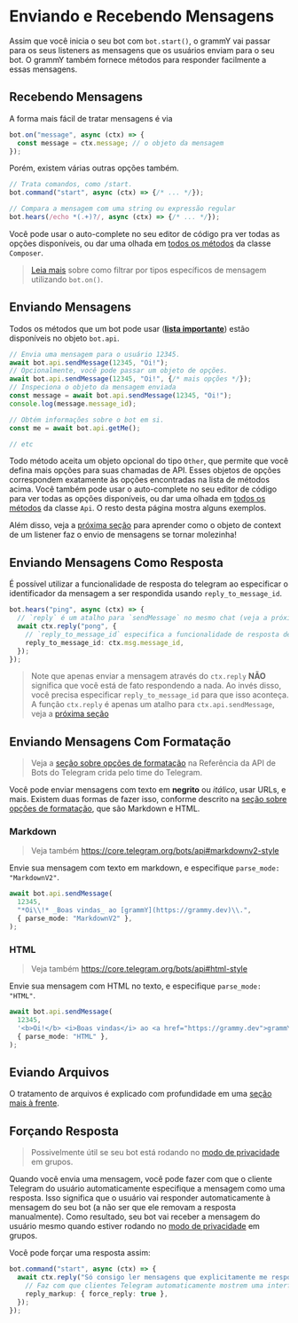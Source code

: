 # Enviando e Recebendo Mensagens

Assim que você inicia o seu bot com `bot.start()`, o grammY vai passar para os seus listeners as mensagens que os usuários enviam para o seu bot.
O grammY também fornece métodos para responder facilmente a essas mensagens.

## Recebendo Mensagens

A forma mais fácil de tratar mensagens é via

```ts
bot.on("message", async (ctx) => {
  const message = ctx.message; // o objeto da mensagem
});
```

Porém, existem várias outras opções também.

```ts
// Trata comandos, como /start.
bot.command("start", async (ctx) => {/* ... */});

// Compara a mensagem com uma string ou expressão regular
bot.hears(/echo *(.+)?/, async (ctx) => {/* ... */});
```

Você pode usar o auto-complete no seu editor de código pra ver todas as opções disponíveis, ou dar uma olhada em [todos os métodos](https://deno.land/x/grammy/mod.ts?s=Composer) da classe `Composer`.

> [Leia mais](./filter-queries) sobre como filtrar por tipos específicos de mensagem utilizando `bot.on()`.

## Enviando Mensagens

Todos os métodos que um bot pode usar (**[lista importante](https://core.telegram.org/bots/api#available-methods)**) estão disponíveis no objeto `bot.api`.

```ts
// Envia uma mensagem para o usuário 12345.
await bot.api.sendMessage(12345, "Oi!");
// Opcionalmente, você pode passar um objeto de opções.
await bot.api.sendMessage(12345, "Oi!", {/* mais opções */});
// Inspeciona o objeto da mensagem enviada
const message = await bot.api.sendMessage(12345, "Oi!");
console.log(message.message_id);

// Obtém informações sobre o bot em si.
const me = await bot.api.getMe();

// etc
```

Todo método aceita um objeto opcional do tipo `Other`, que permite que você defina mais opções para suas chamadas de API.
Esses objetos de opções correspondem exatamente às opções encontradas na lista de métodos acima.
Você também pode usar o auto-complete no seu editor de código para ver todas as opções disponíveis, ou dar uma olhada em [todos os métodos](https://deno.land/x/grammy/mod.ts?s=Api) da classe `Api`.
O resto desta página mostra alguns exemplos.

Além disso, veja a [próxima seção](./context) para aprender como o objeto de context de um listener faz o envio de mensagens se tornar molezinha!

## Enviando Mensagens Como Resposta

É possível utilizar a funcionalidade de resposta do telegram ao especificar o identificador da mensagem a ser respondida usando `reply_to_message_id`.

```ts
bot.hears("ping", async (ctx) => {
  // `reply` é um atalho para `sendMessage` no mesmo chat (veja a próxima sessão)
  await ctx.reply("pong", {
    // `reply_to_message_id` especifica a funcionalidade de resposta de fato.
    reply_to_message_id: ctx.msg.message_id,
  });
});
```

> Note que apenas enviar a mensagem através do `ctx.reply` **NÃO** significa que você está de fato respondendo a nada.
> Ao invés disso, você precisa especificar `reply_to_message_id` para que isso aconteça.
> A função `ctx.reply` é apenas um atalho para `ctx.api.sendMessage`, veja a [próxima seção](./context#available-actions)

## Enviando Mensagens Com Formatação

> Veja a [seção sobre opções de formatação](https://core.telegram.org/bots/api#formatting-options) na Referência da API de Bots do Telegram crida pelo time do Telegram.

Você pode enviar mensagens com texto em **negrito** ou _itálico_, usar URLs, e mais.
Existem duas formas de fazer isso, conforme descrito na [seção sobre opções de formatação](https://core.telegram.org/bots/api#formatting-options), que são Markdown e HTML.

### Markdown

> Veja também <https://core.telegram.org/bots/api#markdownv2-style>

Envie sua mensagem com texto em markdown, e especifique `parse_mode: "MarkdownV2"`.

```ts
await bot.api.sendMessage(
  12345,
  "*Oi\\!* _Boas vindas_ ao [grammY](https://grammy.dev)\\.",
  { parse_mode: "MarkdownV2" },
);
```

### HTML

> Veja também <https://core.telegram.org/bots/api#html-style>

Envie sua mensagem com HTML no texto, e especifique `parse_mode: "HTML"`.

```ts
await bot.api.sendMessage(
  12345,
  '<b>Oi!</b> <i>Boas vindas</i> ao <a href="https://grammy.dev">grammY</a>.',
  { parse_mode: "HTML" },
);
```

## Eviando Arquivos

O tratamento de arquivos é explicado com profundidade em uma [seção mais à frente](./files#sending-files).

## Forçando Resposta

> Possivelmente útil se seu bot está rodando no [modo de privacidade](https://core.telegram.org/bots/features#privacy-mode) em grupos.

Quando você envia uma mensagem, você pode fazer com que o cliente Telegram do usuário automaticamente especifique a mensagem como uma resposta.
Isso significa que o usuário vai responder automaticamente à mensagem do seu bot (a não ser que ele removam a resposta manualmente).
Como resultado, seu bot vai receber a mensagem do usuário mesmo quando estiver rodando no [modo de privacidade](https://core.telegram.org/bots/features#privacy-mode) em grupos.

Você pode forçar uma resposta assim:

```ts
bot.command("start", async (ctx) => {
  await ctx.reply("Só consigo ler mensagens que explicitamente me respondem!", {
    // Faz com que clientes Telegram automaticamente mostrem uma interface de resposta para o usuário.
    reply_markup: { force_reply: true },
  });
});
```
